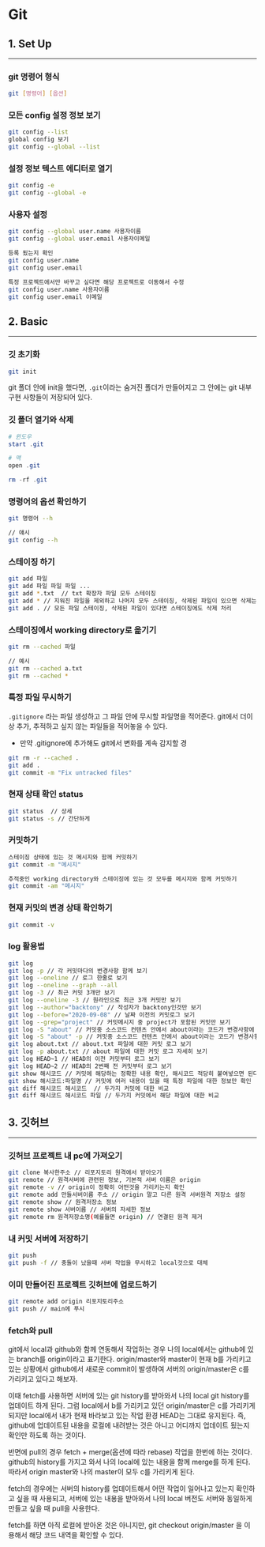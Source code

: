 # Git

## 1. Set Up

---

### git 명령어 형식

```bash
git [명령어] [옵션]
```

### 모든 config 설정 정보 보기

```bash
git config --list
global config 보기
git config --global --list
```

### 설정 정보 텍스트 에디터로 열기

```bash
git config -e
git config --global -e
```

### 사용자 설정

```bash
git config --global user.name 사용자이름
git config --global user.email 사용자이메일

등록 됬는지 확인
git config user.name
git config user.email

특정 프로젝트에서만 바꾸고 싶다면 해당 프로젝트로 이동해서 수정
git config user.name 사용자이름
git config user.email 이메일
```

## 2. Basic

---

### 깃 초기화

```bash
git init
```

git 폴더 안에 init을 했다면, `.git`이라는 숨겨진 폴더가 만들어지고 그 안에는 git 내부 구현 사항들이 저장되어 있다.

### 깃 폴더 열기와 삭제

```powershell
# 윈도우
start .git

# 맥
open .git

rm -rf .git
```

### 명령어의 옵션 확인하기

```bash
git 명령어 --h

// 얘시
git config --h
```

### 스테이징 하기

```bash
git add 파일
git add 파일 파일 파일 ...
git add *.txt  // txt 확장자 파일 모두 스테이징
git add * // 지워진 파일을 제외하고 나머지 모두 스테이징, 삭제된 파일이 있으면 삭제는 무시하고 나머지 스테이징
git add . // 모든 파일 스테이징, 삭제된 파일이 있다면 스테이징에도 삭제 처리
```

### 스테이징에서 working directory로 옮기기

```bash
git rm --cached 파일

// 예시
git rm --cached a.txt
git rm --cached *
```

### 특정 파일 무시하기

`.gitignore` 라는 파일 생성하고 그 파일 안에 무시할 파일명을 적어준다.
git에서 더이상 추가, 추적하고 싶지 않는 파일들을 적어놓을 수 있다.

- 만약 .gitignore에 추가해도 git에서 변화를 계속 감지할 경

```bash
git rm -r --cached .
git add .
git commit -m "Fix untracked files"
```

### 현재 상태 확인 status

```bash
git status  // 상세
git status -s // 간단하게
```

### 커밋하기

```bash
스테이징 상태에 있는 것 메시지와 함께 커밋하기
git commit -m "메시지"

추적중인 working directory와 스테이징에 있는 것 모두를 메시지와 함께 커밋하기
git commit -am "메시지"
```

### 현재 커밋의 변경 상태 확인하기

```bash
git commit -v
```

### log 활용법

```bash
git log
git log -p // 각 커밋마다의 변경사항 함께 보기
git log --oneline // 로그 한줄로 보기
git log --oneline --graph --all
git log -3 // 최근 커밋 3개만 보기
git log --oneline -3 // 원라인으로 최근 3개 커밋만 보기
git log --author="backtony" // 작성자가 backtony인것만 보기
git log --before="2020-09-08" // 날짜 이전의 커밋로그 보기
git log --grep="project" // 커밋메시지 중 project가 포함된 커밋만 보기
git log -S "about" // 커밋중 소스코드 컨텐츠 안에서 about이라는 코드가 변경사항에 있는 커밋 찾기
git log -S "about" -p // 커밋중 소스코드 컨텐츠 안에서 about이라는 코드가 변경사항에 있는 커밋 자세히 보기
git log about.txt // about.txt 파일에 대한 커밋 로그 보기
git log -p about.txt // about 파일에 대한 커밋 로그 자세히 보기
git log HEAD~1 // HEAD의 이전 커밋부터 로그 보기
git log HEAD~2 // HEAD의 2번째 전 커밋부터 로그 보기
git show 해시코드 // 커밋에 해당하는 정확한 내용 확인, 해시코드 적당히 붙여넣으면 된다. 전부를 복붙하지 않아도됨
git show 해시코드:파일명 // 커밋에 여러 내용이 있을 때 특정 파일에 대한 정보만 확인
git diff 해시코드 해시코드  // 두가지 커밋에 대한 비교
git diff 해시코드 해시코드 파일 // 두가지 커밋에서 해당 파일에 대한 비교
```

## 3. 깃허브

---

### 깃허브 프로젝트 내 pc에 가져오기

```bash
git clone 복사한주소 // 리포지토리 원격에서 받아오기
git remote // 원격서버에 관련된 정보, 기본적 서버 이름은 origin
git remote -v // origin이 정확히 어떤것을 가리키는지 확인
git remote add 만들서버이름 주소 // origin 말고 다른 원격 서버원격 저장소 설정
git remote show // 원격저장소 정보
git remote show 서버이름 // 서버의 자세한 정보
git remote rm 원격저장소명(예를들면 origin) // 연결된 원격 제거
```

### 내 커밋 서버에 저장하기

```bash
git push
git push -f // 충돌이 났을때 서버 작업을 무시하고 local것으로 대체
```

### 이미 만들어진 프로젝트 깃허브에 업로드하기

```bash
git remote add origin 리포지토리주소
git push // main에 푸시
```

### fetch와 pull

git에서 local과 github와 함께 연동해서 작업하는 경우 나의 local에서는 github에 있는 branch를 origin이라고 표기한다. origin/master와 master이 현재 b를 가리키고 있는 상황에서 github에서 새로운 commit이 발생하여 서버의 origin/master은 c를 가리키고 있다고 해보자.

이때 fetch를 사용하면 서버에 있는 git history를 받아와서 나의 local git history를 업데이트 하게 된다. 그럼 local에서 b를 가리키고 있던 origin/master은 c를 가리키게 되지만 local에서 내가 현재 바라보고 있는 작업 환경 HEAD는 그대로 유지된다. 즉, github에 업데이트된 내용을 로컬에 내려받는 것은 아니고 어디까지 업데이트 됬는지 확인만 하도록 하는 것이다.

반면에 pull의 경우 fetch + merge(옵션에 따라 rebase) 작업을 한번에 하는 것이다. github의 history를 가지고 와서 나의 local에 있는 내용을 함께 merge를 하게 된다. 따라서 origin master와 나의 master이 모두 c를 가리키게 된다.

fetch의 경우에는 서버의 history를 업데이트해서 어떤 작업이 일어나고 있는지 확인하고 싶을 때 사용되고, 서버에 있는 내용을 받아와서 나의 local 버전도 서버와 동일하게 만들고 싶을 때 pull을 사용한다.

fetch를 하면 아직 로컬에 받아온 것은 아니지만, git checkout origin/master 을 이용해서 해당 코드 내역을 확인할 수 있다.